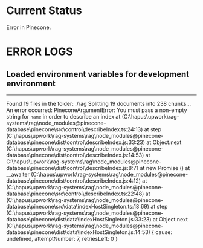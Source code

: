 # Current Status

Error in Pinecone.

# ERROR LOGS

Loaded environment variables for development environment
----------------------------------
----------------------------------
Found 19 files in the folder: ./rag
Splitting 19 documents into 238 chunks...
An error occurred: PineconeArgumentError: You must pass a non-empty string for `name` in order to describe an index
    at <anonymous> (C:\hapus\upwork\rag-systems\rag\node_modules\@pinecone-database\pinecone\src\control\describeIndex.ts:24:13)
    at step (C:\hapus\upwork\rag-systems\rag\node_modules\@pinecone-database\pinecone\dist\control\describeIndex.js:33:23)
    at Object.next (C:\hapus\upwork\rag-systems\rag\node_modules\@pinecone-database\pinecone\dist\control\describeIndex.js:14:53)
    at C:\hapus\upwork\rag-systems\rag\node_modules\@pinecone-database\pinecone\dist\control\describeIndex.js:8:71
    at new Promise (<anonymous>)
    at __awaiter (C:\hapus\upwork\rag-systems\rag\node_modules\@pinecone-database\pinecone\dist\control\describeIndex.js:4:12)
    at <anonymous> (C:\hapus\upwork\rag-systems\rag\node_modules\@pinecone-database\pinecone\src\control\describeIndex.ts:22:48)
    at <anonymous> (C:\hapus\upwork\rag-systems\rag\node_modules\@pinecone-database\pinecone\src\data\indexHostSingleton.ts:18:69)
    at step (C:\hapus\upwork\rag-systems\rag\node_modules\@pinecone-database\pinecone\dist\data\indexHostSingleton.js:33:23)
    at Object.next (C:\hapus\upwork\rag-systems\rag\node_modules\@pinecone-database\pinecone\dist\data\indexHostSingleton.js:14:53) {
  cause: undefined,
  attemptNumber: 7,
  retriesLeft: 0
}